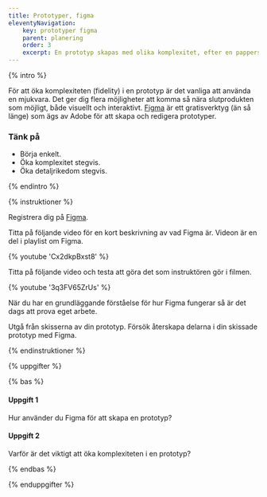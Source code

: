 ```yaml
---
title: Prototyper, figma
eleventyNavigation:
    key: prototyper figma
    parent: planering
    order: 3
    excerpt: En prototyp skapas med olika komplexitet, efter en pappersskiss kan den med fördel digitaliseras.
---
```


{% intro %}

För att öka komplexiteten (fidelity) i en prototyp är det vanliga att använda en mjukvara. Det ger dig flera möjligheter att komma så nära slutprodukten som möjligt, både visuellt och interaktivt. [Figma](https://www.figma.com) är ett gratisverktyg (än så länge) som ägs av Adobe för att skapa och redigera prototyper.

### Tänk på

-   Börja enkelt.
-   Öka komplexitet stegvis.
-   Öka detaljrikedom stegvis.

{% endintro %}

{% instruktioner %}

Registrera dig på [Figma](https://www.figma.com).

Titta på följande video för en kort beskrivning av vad Figma är. Videon är en del i playlist om Figma.

{% youtube 'Cx2dkpBxst8' %}

Titta på följande video och testa att göra det som instruktören gör i filmen.

{% youtube '3q3FV65ZrUs' %}

När du har en grundläggande förståelse för hur Figma fungerar så är det dags att prova eget arbete.

Utgå från skisserna av din prototyp. Försök återskapa delarna i din skissade prototyp med Figma.

{% endinstruktioner %}

{% uppgifter %}

{% bas %}

#### Uppgift 1

Hur använder du Figma för att skapa en prototyp?

#### Uppgift 2

Varför är det viktigt att öka komplexiteten i en prototyp?

{% endbas %}

{% enduppgifter %}
